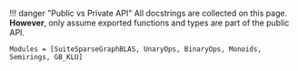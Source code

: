 !!! danger "Public vs Private API"
    All docstrings are collected on this page. **However**, only assume exported functions and types are part of the public API. 

```@autodocs
Modules = [SuiteSparseGraphBLAS, UnaryOps, BinaryOps, Monoids, Semirings, GB_KLU]
```